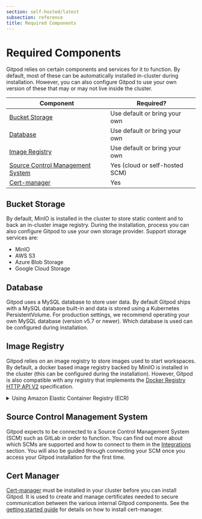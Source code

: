 ```yaml
---
section: self-hosted/latest
subsection: reference
title: Required Components
---
```


<script context="module">
  export const prerender = true;
</script>

# Required Components

Gitpod relies on certain components and services for it to function. By default, most of these can be automatically installed in-cluster during installation. However, you can also configure Gitpod to use your own version of these that may or may not live inside the cluster. <!--- todo: When do we advise these to be run outside of cluster? --->

| Component                                                                                  | Required?                      |
| ------------------------------------------------------------------------------------------ | ------------------------------ |
| [Bucket Storage](./required-components#bucket-storage)                                     | Use default or bring your own  |
| [Database](./required-components#database)                                                 | Use default or bring your own  |
| [Image Registry](./required-components#image-registry)                                     | Use default or bring your own  |
| [Source Control Management System](./required-components#source-control-management-system) | Yes (cloud or self-hosted SCM) |
| [Cert-manager](./required-components#cert-manager)                                         | Yes                            |

## Bucket Storage

By default, MinIO is installed in the cluster to store static content and to back an in-cluster image registry. During the installation, process you can also configure Gitpod to use your own storage provider. Support storage services are:

- MinIO
- AWS S3
- Azure Blob Storage
- Google Cloud Storage

## Database

Gitpod uses a MySQL database to store user data. By default Gitpod ships with a MySQL database built-in and data is stored using a Kubernetes PersistentVolume. For production settings, we recommend operating your own MySQL database (version v5.7 or newer). Which database is used can be configured during installation. <!--- todo: Is this true? How do you configure this? --->

## Image Registry

Gitpod relies on an image registry to store images used to start workspaces. By default, a docker based image registry backed by MiniIO is installed in the cluster (this can be configured during the installation). However, Gitpod is also compatible with any registry that implements the [Docker Registry HTTP API V2](https://docs.docker.com/registry/spec/api/) specification.

<details>
  <summary  class="text-p-medium">Using Amazon Elastic Container Registry (ECR)</summary>

Amazon ECR does not implement this spec fully. The spec expects
that, if an image is pushed to a repository that doesn't exist, it creates the
repository before uploading the image. Amazon ECR does not do this - if the
repository doesn't exist, it will error on push.

To configure Gitpod to use Amazon, you will need to use the in-cluster
registry and configure it to use S3 storage as the backend storage.

```yaml
containerRegistry:
  inCluster: true
  s3storage:
    bucket: <name of bucket>
    certificate:
      kind: secret
      name: s3-storage-token
```

The secret expects to have two keys:

- `s3AccessKey`
- `s3SecretKey`

</details>

## Source Control Management System

Gitpod expects to be connected to a Source Control Management System (SCM) such as GitLab in order to function. You can find out more about which SCMs are supported and how to connect to them in the [Integrations](../../integrations) section. You will also be guided through connecting your SCM once you access your Gitpod installation for the first time.

## Cert Manager

[Cert-manager](https://cert-manager.io/) must be installed in your cluster before you can install Gitpod. It is used to create and manage certificates needed to secure communication between the various internal Gitpod components. See the [getting started guide](./getting-started#step-2-install-cert-manager) for details on how to install cert-manager.
